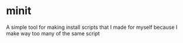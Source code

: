 # minit
A simple tool for making install scripts that I made for myself because I make way too many of the same script
